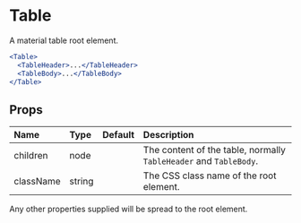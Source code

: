 Table
=====

A material table root element.

```jsx
<Table>
  <TableHeader>...</TableHeader>
  <TableBody>...</TableBody>
</Table>
```

Props
-----

| Name | Type | Default | Description |
|:-----|:-----|:--------|:------------|
| children | node |  | The content of the table, normally `TableHeader` and `TableBody`. |
| className | string |  | The CSS class name of the root element. |

Any other properties supplied will be spread to the root element.
